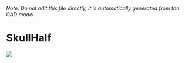 ###### Note: Do not edit this file directly, it is automatically generated from the CAD model

# SkullHalf

![](/project.svg)



 

